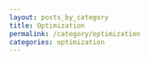```yaml
---
layout: posts_by_category
title: Optimization
permalink: /category/optimization
categories: optimization
---
```

